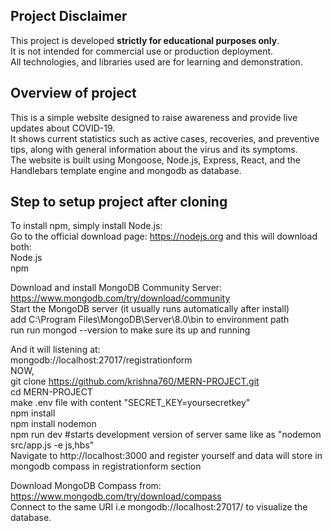 ## Project Disclaimer

This project is developed **strictly for educational purposes only**.  
It is not intended for commercial use or production deployment.    
All technologies, and libraries used are for learning and demonstration.  

## Overview of project  
This is a simple website designed to raise awareness and provide live updates about COVID-19.  
It shows current statistics such as active cases, recoveries, and preventive tips, along with general information about the virus and its symptoms.  
The website is built using Mongoose, Node.js, Express, React, and the Handlebars template engine and mongodb as database.  

## Step to setup project after cloning  
To install npm, simply install Node.js:    
Go to the official download page: https://nodejs.org and this will download both:  
Node.js  
npm  

Download and install MongoDB Community Server:  
https://www.mongodb.com/try/download/community  
Start the MongoDB server (it usually runs automatically after install)  
add C:\Program Files\MongoDB\Server\8.0\bin to environment path  
run run mongod --version to make sure its up and running  

And it will listening at:  
mongodb://localhost:27017/registrationform  
NOW,  
git clone https://github.com/krishna760/MERN-PROJECT.git  
cd MERN-PROJECT  
make .env file with content "SECRET_KEY=yoursecretkey"  
npm install  
npm install nodemon  
npm run dev  #starts development version of server same like as "nodemon src/app.js -e js,hbs"  
Navigate to http://localhost:3000 and register yourself and data will store in mongodb compass in registrationform section  

Download MongoDB Compass from:  
https://www.mongodb.com/try/download/compass  
Connect to the same URI i.e mongodb://localhost:27017/ to visualize the database.  
